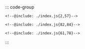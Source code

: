 ::: code-group
```js:line-numbers [JavaScript]
<!--@include: ./index.js{2,57}-->
```

```html:line-numbers [HTML]
<!--@include: ./index.js{82,84}-->
```

```css:line-numbers [index.css]
<!--@include: ./index.js{61,78}-->
```
:::